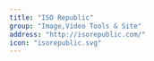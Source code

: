 ```yaml
---
title: "ISO Republic"
group: "Image,Video Tools & Site"
address: "http://isorepublic.com/"
icon: "isorepublic.svg"
---
```

